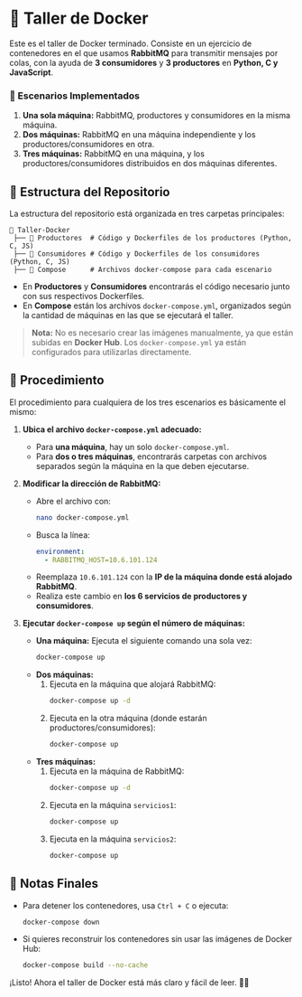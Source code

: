 # 🐳 Taller de Docker

Este es el taller de Docker terminado. Consiste en un ejercicio de contenedores en el que usamos **RabbitMQ** para transmitir mensajes por colas, con la ayuda de **3 consumidores** y **3 productores** en **Python, C y JavaScript**.

### 🔹 Escenarios Implementados
1. **Una sola máquina:** RabbitMQ, productores y consumidores en la misma máquina.
2. **Dos máquinas:** RabbitMQ en una máquina independiente y los productores/consumidores en otra.
3. **Tres máquinas:** RabbitMQ en una máquina, y los productores/consumidores distribuidos en dos máquinas diferentes.

## 📂 Estructura del Repositorio

La estructura del repositorio está organizada en tres carpetas principales:

```
📁 Taller-Docker
 ├── 📁 Productores  # Código y Dockerfiles de los productores (Python, C, JS)
 ├── 📁 Consumidores # Código y Dockerfiles de los consumidores (Python, C, JS)
 ├── 📁 Compose      # Archivos docker-compose para cada escenario
```

- En **Productores** y **Consumidores** encontrarás el código necesario junto con sus respectivos Dockerfiles.
- En **Compose** están los archivos `docker-compose.yml`, organizados según la cantidad de máquinas en las que se ejecutará el taller.

> **Nota:** No es necesario crear las imágenes manualmente, ya que están subidas en **Docker Hub**. Los `docker-compose.yml` ya están configurados para utilizarlas directamente.

## 🚀 Procedimiento

El procedimiento para cualquiera de los tres escenarios es básicamente el mismo:

1. **Ubica el archivo `docker-compose.yml` adecuado:**
   - Para **una máquina**, hay un solo `docker-compose.yml`.
   - Para **dos o tres máquinas**, encontrarás carpetas con archivos separados según la máquina en la que deben ejecutarse.

2. **Modificar la dirección de RabbitMQ:**
   - Abre el archivo con:
     ```bash
     nano docker-compose.yml
     ```
   - Busca la línea:
     ```yaml
     environment:
       - RABBITMQ_HOST=10.6.101.124
     ```
   - Reemplaza `10.6.101.124` con la **IP de la máquina donde está alojado RabbitMQ**.
   - Realiza este cambio en **los 6 servicios de productores y consumidores**.

3. **Ejecutar `docker-compose up` según el número de máquinas:**
   - **Una máquina:** Ejecuta el siguiente comando una sola vez:
     ```bash
     docker-compose up
     ```
   - **Dos máquinas:**
     1. Ejecuta en la máquina que alojará RabbitMQ:
        ```bash
        docker-compose up -d
        ```
     2. Ejecuta en la otra máquina (donde estarán productores/consumidores):
        ```bash
        docker-compose up
        ```
   - **Tres máquinas:**
     1. Ejecuta en la máquina de RabbitMQ:
        ```bash
        docker-compose up -d
        ```
     2. Ejecuta en la máquina `servicios1`:
        ```bash
        docker-compose up
        ```
     3. Ejecuta en la máquina `servicios2`:
        ```bash
        docker-compose up
        ```

## 📄 Notas Finales

- Para detener los contenedores, usa `Ctrl + C` o ejecuta:
  ```bash
  docker-compose down
  ```
- Si quieres reconstruir los contenedores sin usar las imágenes de Docker Hub:
  ```bash
  docker-compose build --no-cache
  ```

¡Listo! Ahora el taller de Docker está más claro y fácil de leer. 🚀🐳

